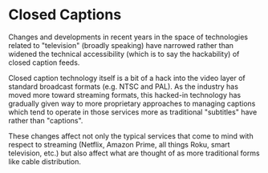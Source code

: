 # Closed Captions

Changes and developments in recent years in the space of technologies related to "television" (broadly speaking) have narrowed rather than widened the technical accessibility (which is to say the hackability) of closed caption feeds.

Closed caption technology itself is a bit of a hack into the video layer of standard broadcast formats (e.g. NTSC and PAL). As the industry has moved more toward streaming formats, this hacked-in technology has gradually given way to more proprietary approaches to managing captions which tend to operate in those services more as traditional "subtitles" have rather than "captions".

These changes affect not only the typical services that come to mind with respect to streaming (Netflix, Amazon Prime, all things Roku, smart television, etc.) but also affect what are thought of as more traditional forms like cable distribution.

